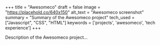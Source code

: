 +++
title = "Awesomeco"
draft = false
image = "https://placehold.co/640x150"
alt_text = "Awesomeco screenshot"
summary = "Summary of the Awesomeco project"
tech_used =  ["Javascript", "CSS", "HTML"]
keywords = ['projects', 'awesomeco', 'tech experience']
+++

Description of the Awesomeco project...